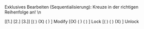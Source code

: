 Exklusives Bearbeiten (Sequentialisierung): Kreuze in der richtigen Reihenfolge an! \n 

[[1.] [2.] [3.]]
[( )  (X)  ( ) ]       Modify 
[(X)  ( )  ( ) ]       Lock 
[( )  ( )  (X) ]       Unlock 

